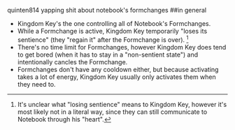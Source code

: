 quinten814 yapping shit about notebook's formchanges
##in general
- Kingdom Key's the one controlling all of Notebook's Formchanges.
- While a Formchange is active, Kingdom Key temporarily "loses its sentience" (they "regain it" after the Formchange is over). [^1]
- There's no time limit for Formchanges, however Kingdom Key does tend to get bored (when it has to stay in a "non-sentient state") and intentionally cancles the Formchange.
- Formchanges don't have any cooldown either, but because activating takes a lot of energy, Kingdom Key usually only activates them when they need to.
[^1]: It's unclear what "losing sentience" means to Kingdom Key, however it's most likely not in a literal way, since they can still communicate to Notebook through his "heart".
